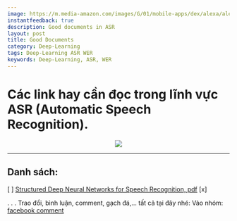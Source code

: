 ```yaml
---
image: https://m.media-amazon.com/images/G/01/mobile-apps/dex/alexa/alexa-skills-kit/asr/asr-lp_block-1._CB499320415_.png
instantfeedback: true
description: Good documents in ASR
layout: post
title: Good Documents
category: Deep-Learning
tags: Deep-Learning ASR WER
keywords: Deep-Learning, ASR, WER
---
```


# Các link hay cần đọc trong lĩnh vực ASR (Automatic Speech Recognition).

<div style="text-align:center"><img src ="https://m.media-amazon.com/images/G/01/mobile-apps/dex/alexa/alexa-skills-kit/asr/asr-lp_block-1._CB499320415_.png" style="max-height: 300px;max-width: 500px;"/></div>

---

## Danh sách:
  [ ] [Structured Deep Neural Networks for Speech Recognition, pdf](http://mi.eng.cam.ac.uk/~mjfg/thesis_cw564.pdf)
  [x]











.
.
.
Trao đổi, bình luận, comment, gạch đá,... tất cả tại đây nhé:
Vào nhóm: [facebook comment]()
